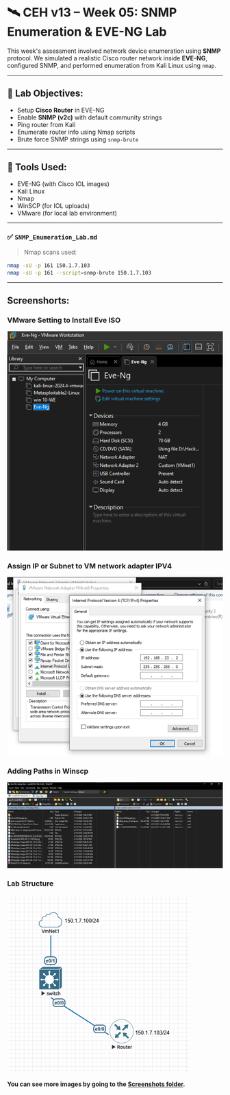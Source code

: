 # 🛰️ CEH v13 – Week 05: SNMP Enumeration & EVE-NG Lab

This week's assessment involved network device enumeration using **SNMP** protocol. We simulated a realistic Cisco router network inside **EVE-NG**, configured SNMP, and performed enumeration from Kali Linux using `nmap`.

---

## 🧪 Lab Objectives:

- Setup **Cisco Router** in EVE-NG
- Enable **SNMP (v2c)** with default community strings
- Ping router from Kali
- Enumerate router info using Nmap scripts
- Brute force SNMP strings using `snmp-brute`

---

## 🔧 Tools Used:
- EVE-NG (with Cisco IOL images)
- Kali Linux
- Nmap
- WinSCP (for IOL uploads)
- VMware (for local lab environment)

---

### ✅ `SNMP_Enumeration_Lab.md`  
> Nmap scans used:
```bash
nmap -sU -p 161 150.1.7.103
nmap -sU -p 161 --script=snmp-brute 150.1.7.103
```
---
## Screenshorts:
### VMware Setting to Install Eve ISO
![VMware Setting to Install Eve ISO.png](https://github.com/SkillDevloper/CEH-Assessments/blob/main/CEH-Assessments-Week-05/screenshots/VMware%20Setting%20to%20Install%20Eve%20ISO.png?raw=true)

### Assign IP or Subnet to VM network adapter IPV4
![Assign IP or Subnet to VM network adapter IPV4.png](https://github.com/SkillDevloper/CEH-Assessments/blob/main/CEH-Assessments-Week-05/screenshots/Assign%20IP%20or%20Subnet%20to%20VM%20network%20adapter%20IPV4.png?raw=true)

### Adding Paths in Winscp
![Adding Paths in Winscp.png](https://github.com/SkillDevloper/CEH-Assessments/blob/main/CEH-Assessments-Week-05/screenshots/Adding%20Paths%20in%20Winscp.png?raw=true)

### Lab Structure
![Structure.png](https://github.com/SkillDevloper/CEH-Assessments/blob/main/CEH-Assessments-Week-05/screenshots/Structure.png?raw=true)

#### You can see more images by going to the [Screenshots folder](https://github.com/SkillDevloper/CEH-Assessments/tree/main/CEH-Assessments-Week-05/screenshots).
